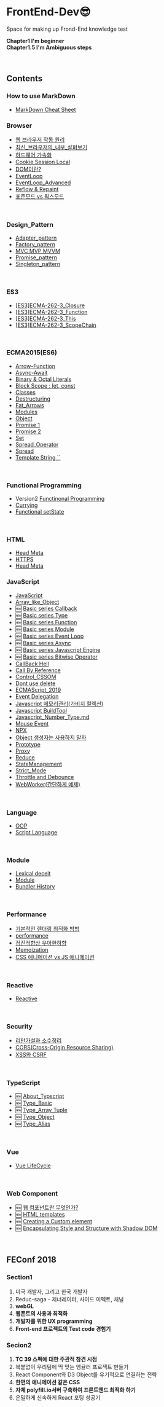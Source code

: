 # FrontEnd-Dev😎

Space for  making up Frond-End knowledge
test

**Chapter1 I'm beginner**<br/>
**Chapter1.5 I'm Ambiguous steps**

<br/>

## Contents

### How to use MarkDown

- [MarkDown Cheat Sheet](https://github.com/SeonHyungJo/How-to-use-MarkDown)
 
### Browser

- [웹 브라우저 작동 원리](https://github.com/SeonHyungJo/FrontEnd-Dev/blob/master/Browser/%EC%9B%B9_%EB%B8%8C%EB%9D%BC%EC%9A%B0%EC%A0%80_%EC%9E%91%EB%8F%99_%EC%9B%90%EB%A6%AC.md)
- [최신_브라우저의_내부_살펴보기](https://github.com/SeonHyungJo/FrontEnd-Dev/blob/master/Browser/최신_브라우저의_내부_살펴보기.md)
- [하드웨어 가속화](https://github.com/SeonHyungJo/FrontEnd-Dev/blob/master/Browser/%ED%95%98%EB%93%9C%EC%9B%A8%EC%96%B4_%EA%B0%80%EC%86%8D%ED%99%94.md)
- [Cookie Session Local](https://github.com/SeonHyungJo/FrontEnd-Dev/blob/master/Browser/Cookie%26Storage.md)
- [DOM이란?](https://github.com/SeonHyungJo/FrontEnd-Dev/blob/master/Browser/DOM.md)
- [EventLoop](https://github.com/SeonHyungJo/FrontEnd-Dev/blob/master/Browser/EventLoop.md)
- [EventLoop_Advanced](https://github.com/SeonHyungJo/FrontEnd-Dev/blob/master/Browser/EventLoop_Advanced.md)
- [Reflow & Repaint](https://github.com/SeonHyungJo/FrontEnd-Dev/blob/master/Browser/Reflow%26Repaint.md)
- [표준모드 vs 쿽스모드](https://github.com/SeonHyungJo/FrontEnd-Dev/blob/master/Browser/Standard%26QuirksMode.md)


<br/>

### Design_Pattern

- [Adapter_pattern](https://github.com/SeonHyungJo/FrontEnd-Dev/blob/master/Design_Pattern/Adapter.md)
- [Factory_pattern](https://github.com/SeonHyungJo/FrontEnd-Dev/blob/master/Design_Pattern/Factory.md)
- [MVC MVP MVVM](https://github.com/SeonHyungJo/FrontEnd-Dev/blob/master/Design_Pattern/MVC_MVP_MVVM.md)
- [Promise_pattern](https://github.com/SeonHyungJo/FrontEnd-Dev/blob/master/Design_Pattern/Promise_pattern.md)
- [Singleton_pattern](https://github.com/SeonHyungJo/FrontEnd-Dev/blob/master/Design_Pattern/Singleton.md)

<br/>

### ES3

- [[ES3]ECMA-262-3_Closure](https://github.com/SeonHyungJo/FrontEnd-Dev/blob/master/ES3/%5BES3%5DECMA-262-3_Closure.md)
- [[ES3]ECMA-262-3_Function](https://github.com/SeonHyungJo/FrontEnd-Dev/blob/master/ES3/%5BES3%5DECMA-262-3_Function.md)
- [[ES3]ECMA-262-3_This](https://github.com/SeonHyungJo/FrontEnd-Dev/blob/master/ES3/%5BES3%5DECMA-262-3_This.md)
- [[ES3]ECMA-262-3_ScopeChain](https://github.com/SeonHyungJo/FrontEnd-Dev/blob/master/ES3/%5BES3%5DECMA-262-3_ScopeChain.md)
  
<br/>

### ECMA2015(ES6)

- [Arrow-Function](https://github.com/SeonHyungJo/FrontEnd-Dev/blob/master/ES6/Arrow-Function.md)
- [Async-Await](https://github.com/SeonHyungJo/FrontEnd-Dev/blob/master/ES6/Async-Await.md)
- [Binary & Octal Literals](https://github.com/SeonHyungJo/FrontEnd-Dev/blob/master/ES6/Binary&Octal_Literals.md)
- [Block Scope : let, const](https://github.com/SeonHyungJo/FrontEnd-Dev/blob/master/ES6/Block_Scope(Let%2C%20Const).md)
- [Classes](https://github.com/SeonHyungJo/FrontEnd-Dev/blob/master/ES6/Classes.md)
- [Destructuring](https://github.com/SeonHyungJo/FrontEnd-Dev/blob/master/ES6/Destructuring.md)
- [Fat_Arrows](https://github.com/SeonHyungJo/FrontEnd-Dev/blob/master/ES6/Fat_Arrows.md)
- [Modules](https://github.com/SeonHyungJo/FrontEnd-Dev/blob/master/ES6/Modules.md)
- [Object](https://github.com/SeonHyungJo/FrontEnd-Dev/blob/master/ES6/Object.md)
- [Promise 1](https://github.com/SeonHyungJo/FrontEnd-Dev/blob/master/ES6/Promise_1.md)
- [Promise 2](https://github.com/SeonHyungJo/FrontEnd-Dev/blob/master/ES6/Promise_2.md)
- [Set](https://github.com/SeonHyungJo/FrontEnd-Dev/blob/master/ES6/Set.md)
- [Spread_Operator](https://github.com/SeonHyungJo/FrontEnd-Dev/blob/master/ES6/Spread_Operator.md)
- [Spread](https://github.com/SeonHyungJo/FrontEnd-Dev/blob/master/ES6/Spread.md)
- [Template String ``](https://github.com/SeonHyungJo/FrontEnd-Dev/blob/master/ES6/Template_String(BackTick).md)

<br/>

### Functional Programming

- Version2 [Functinonal Programming](https://github.com/SeonHyungJo/FrontEnd-Dev/tree/master/Functional_Programming)
- [Currying](https://github.com/SeonHyungJo/FrontEnd-Dev/blob/master/Functional_Programming/Currying.md)
- [Functional setState](https://github.com/SeonHyungJo/FrontEnd-Dev/blob/master/Functional_Programming/setState.md)

<br/>

### HTML

- [Head Meta](https://github.com/SeonHyungJo/FrontEnd-Dev/blob/master/HTML/Head_Meta.md)
- [HTTPS](https://github.com/SeonHyungJo/FrontEnd-Dev/blob/master/HTML/HTTPS.md)
- [Head Meta](https://github.com/SeonHyungJo/FrontEnd-Dev/blob/master/HTML/TabIndex.md)

### JavaScript

- [JavaScript](https://github.com/SeonHyungJo/FrontEnd-Dev/blob/master/Javascript)
- [Array_like_Object](https://github.com/SeonHyungJo/FrontEnd-Dev/blob/master/Javascript/Array_like_Object.md)
- :new: [Basic series Callback](https://github.com/SeonHyungJo/FrontEnd-Dev/blob/master/Javascript/Basic_1_CallStack.md)
- :new: [Basic series Type](https://github.com/SeonHyungJo/FrontEnd-Dev/blob/master/Javascript/Basic_2_Type.md)
- :new: [Basic series Function](https://github.com/SeonHyungJo/FrontEnd-Dev/blob/master/Javascript/Basic_3_Function.md)
- :new: [Basic series Module](https://github.com/SeonHyungJo/FrontEnd-Dev/blob/master/Javascript/Basic_4_Module.md)
- :new: [Basic series Event Loop](https://github.com/SeonHyungJo/FrontEnd-Dev/blob/master/Javascript/Basic_5_Event_Loop.md)
- :new: [Basic series Async](https://github.com/SeonHyungJo/FrontEnd-Dev/blob/master/Javascript/Basic_6_Async.md)
- :new: [Basic series Javascript Engine](https://github.com/SeonHyungJo/FrontEnd-Dev/blob/master/Javascript/Basic_7_Engine.md)
- :new: [Basic series Bitwise Operator](https://github.com/SeonHyungJo/FrontEnd-Dev/blob/master/Javascript/Basic_8_Bitwise_Operator.md)
- [CallBack Hell](https://github.com/SeonHyungJo/FrontEnd-Dev/blob/master/Javascript/CallBack_Hell.md)
- [Call By Reference](https://github.com/SeonHyungJo/FrontEnd-Dev/blob/master/Javascript/CallByReference.md)
- [Control_CSSOM](https://github.com/SeonHyungJo/FrontEnd-Dev/blob/master/Javascript/Control_CSSOM.md)
- [Dont use delete](https://github.com/SeonHyungJo/FrontEnd-Dev/blob/master/Javascript/Dont_use_delete.md)
- [ECMAScript_2019](https://github.com/SeonHyungJo/FrontEnd-Dev/blob/master/Javascript/ECMAScript_2019.md)
- [Event Delegation](https://github.com/SeonHyungJo/FrontEnd-Dev/blob/master/Javascript/Event%20Delegation.md)
- [Javascript 메모리관리(가비지 컬렉션)](https://github.com/SeonHyungJo/FrontEnd-Dev/blob/master/Javascript/Javascript_%EB%A9%94%EB%AA%A8%EB%A6%AC%EA%B4%80%EB%A6%AC.md)
- [Javascript BuildTool](https://github.com/SeonHyungJo/FrontEnd-Dev/blob/master/Javascript/Javascript_BuildTool.md)
- [Javascript_Number_Type.md](https://github.com/SeonHyungJo/FrontEnd-Dev/blob/master/Javascript/Javascript_Number_Type.md)
- [Mouse Event](https://github.com/SeonHyungJo/FrontEnd-Dev/blob/master/Javascript/Mouse_Event.md)
- [NPX](https://github.com/SeonHyungJo/FrontEnd-Dev/blob/master/Javascript/NPX.md)
- [Object 생성자는 사용하지 말자](https://github.com/SeonHyungJo/FrontEnd-Dev/blob/master/Javascript/Problem_of_new_Object.md)
- [Prototype](https://github.com/SeonHyungJo/FrontEnd-Dev/tree/master/Javascript/Prototype.md)
- [Proxy](https://github.com/SeonHyungJo/FrontEnd-Dev/tree/master/Javascript/Proxy.md)
- [Reduce](https://github.com/SeonHyungJo/FrontEnd-Dev/blob/master/Javascript/Reduce.md)
- [StateManagement](https://github.com/SeonHyungJo/FrontEnd-Dev/blob/master/Javascript/StateManagement.md)
- [Strict_Mode](https://github.com/SeonHyungJo/FrontEnd-Dev/blob/master/Javascript/Strict_Mode.md)
- [Throttle and Debounce](https://github.com/SeonHyungJo/FrontEnd-Dev/blob/master/Javascript/Throttle_and_Debounce.md)
- [WebWorker(간단하게 예제)](https://github.com/SeonHyungJo/FrontEnd-Dev/blob/master/Javascript/WebWorker.md)


<br/>

### Language

- [OOP](https://github.com/SeonHyungJo/FrontEnd-Dev/blob/master/Language/%EA%B0%9D%EC%B2%B4%EC%A7%80%ED%96%A5%20%ED%94%84%EB%A1%9C%EA%B7%B8%EB%9E%98%EB%B0%8D(OOP).md)
- [Script Language](https://github.com/SeonHyungJo/FrontEnd-Dev/blob/master/Language/Script-Language.md)

<br/>

### Module

- [Lexical deceit](https://github.com/SeonHyungJo/FrontEnd-Dev/blob/master/Module/Lexical_deceit.md)
- [Module](https://github.com/SeonHyungJo/FrontEnd-Dev/blob/master/Module/Module.md)
- [Bundler History](https://github.com/SeonHyungJo/FrontEnd-Dev/blob/master/Module/Bundler_History.md)

<br/>

### Performance

- [기본적인 렌더링 최적화 방법](https://github.com/SeonHyungJo/FrontEnd-Dev/blob/master/Performance/%EA%B8%B0%EB%B3%B8%EC%A0%81%EC%9D%B8%20%EB%A0%8C%EB%8D%94%EB%A7%81%20%EC%B5%9C%EC%A0%81%ED%99%94%20%EB%B0%A9%EB%B2%95.md)
- [performance](https://github.com/SeonHyungJo/FrontEnd-Dev/tree/master/Performance)
- [점진적향상 우아한하향](https://github.com/SeonHyungJo/FrontEnd-Dev/blob/master/Performance/%EC%A0%90%EC%A7%84%EC%A0%81%ED%96%A5%EC%83%81_%EC%9A%B0%EC%95%84%ED%95%9C%ED%95%98%ED%96%A5.md)
- [Memoization](https://github.com/SeonHyungJo/FrontEnd-Dev/tree/master/Performance/Memoization.md)
- [CSS 애니메이션 vs JS 애니메이션](https://github.com/SeonHyungJo/FrontEnd-Dev/blob/master/Performance/CSS%20%EC%95%A0%EB%8B%88%EB%A9%94%EC%9D%B4%EC%85%98%20vs%20JS%20%EC%95%A0%EB%8B%88%EB%A9%94%EC%9D%B4%EC%85%98.md)

<br/>

### Reactive

- [Reactive](https://github.com/SeonHyungJo/FrontEnd-Dev/tree/master/Reactive)

<br/>

### Security

- [리만가설과 소수정리](https://github.com/SeonHyungJo/FrontEnd-Dev/blob/master/Security/%EB%A6%AC%EB%A7%8C%EA%B0%80%EC%84%A4%EA%B3%BC%20%EC%86%8C%EC%88%98%EC%A0%95%EB%A6%AC.md)
- [CORS(Cross-Origin Resource Sharing)](https://github.com/SeonHyungJo/FrontEnd-Dev/blob/master/Security/CORS(Cross-Origin%20Resource%20Sharing).md)
- [XSS와 CSRF](https://github.com/SeonHyungJo/FrontEnd-Dev/blob/master/Security/XSS%EC%99%80%20CSRF.md)

<br/>

### TypeScript

- :new: [About_Typscript](https://github.com/SeonHyungJo/FrontEnd-Dev/blob/master/TypeScript/%5BTS%5DAbout_Typscript.md)
- :new: [Type_Basic](https://github.com/SeonHyungJo/FrontEnd-Dev/blob/master/TypeScript/%5BTS%5DType_Basic.md)
- :new: [Type_Array Tuple](https://github.com/SeonHyungJo/FrontEnd-Dev/blob/master/TypeScript/%5BTS%5DType_ArrayTuple.md)
- :new: [Type_Object](https://github.com/SeonHyungJo/FrontEnd-Dev/blob/master/TypeScript/%5BTS%5DType_Object.md)
- :new: [Type_Alias](https://github.com/SeonHyungJo/FrontEnd-Dev/blob/master/TypeScript/%5BTS%5DType_Alias.md)


<br/>

### Vue

- [Vue LifeCycle](https://github.com/SeonHyungJo/FrontEnd-Dev/blob/master/Vue/Vue_LifeCycle.md)

<br/> 

### Web Component

- :new: [웹 컴포넌트란 무엇인가?](https://github.com/SeonHyungJo/FrontEnd-Dev/blob/master/Web/Web_Components_1.md)
- :new: [HTML templates](https://github.com/SeonHyungJo/FrontEnd-Dev/blob/master/Web/Web_Components_2.md)
- :new: [Creating a Custom element](https://github.com/SeonHyungJo/FrontEnd-Dev/blob/master/Web/Web_Components_3.md)
- :new: [Encapsulating Style and Structure with Shadow DOM](https://github.com/SeonHyungJo/FrontEnd-Dev/blob/master/Web/Web_Components_4.md)

<br/>

## FEConf 2018

### Section1

1. 미국 개발자, 그리고 한국 개발자
2. Reduc-saga - 제너레이터, 사이드 이펙트, 채널
3. **webGL**
4. **웹폰트의 사용과 최적화**
5. **개발자를 위한 UX programming**
6. **Front-end 프로젝트의 Test code 경험기**

### Secion2 

1. **TC 39 스펙에 대한 주관적 참견 시점**
2. 복붙없이 우리팀에 딱 맞는 엥귤러 프로젝트 만들기
3. React Component와 D3 Object를 유기적으로 연결하는 전략
4. **한편의 애니메이션 같은 CSS**
5. **자체 polyfill.io서버 구축하여 프론트엔드 최적화 하기**
6. 은밀하게 신속하게 React 포팅 성공기
